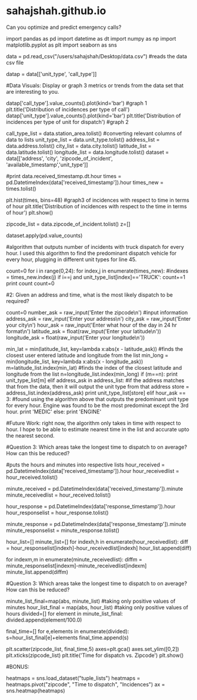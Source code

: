 # sahajshah.github.io
Can you optimize and predict emergency calls?

import pandas as pd
import datetime as dt
import numpy as np
import matplotlib.pyplot as plt
import seaborn as sns

data = pd.read_csv("/users/sahajshah/Desktop/data.csv") #reads the data csv file


datap = data[['unit_type', 'call_type']]

#Data Visuals: Display or graph 3 metrics or trends from the data set that are interesting to you.

datap['call_type'].value_counts().plot(kind='bar') #graph 1
plt.title('Distribution of incidences per type of call')
datap['unit_type'].value_counts().plot(kind='bar')
plt.title('Distribution of incidences per type of unit for dispatch') #graph 2

call_type_list = data.station_area.tolist() #converting relevant columns of data to lists
unit_type_list = data.unit_type.tolist()
address_list = data.address.tolist()
city_list = data.city.tolist()
latitude_list = data.latitude.tolist()
longitude_list = data.longitude.tolist()
dataset = data[['address', 'city', 'zipcode_of_incident', 'available_timestamp','unit_type']]

#print data.received_timestamp.dt.hour
times = pd.DatetimeIndex(data['received_timestamp']).hour
times_new = times.tolist()

plt.hist(times, bins=48) #graph3 of incidences with respect to time in terms of hour
plt.title('Distribution of incidences with respect to the time in terms of hour')
plt.show()

zipcode_list = data.zipcode_of_incident.tolist()
z=[]

dataset.apply(pd.value_counts)

#algorithm that outputs number of incidents with truck dispatch for every hour. I used this algorithm to find the predominant dispatch vehicle for every hour, plugging in different unit types for line 45.

count=0
for i in range(0,24):
    for index,j in enumerate(times_new):
        #indexes = times_new.index(j)
        if i==j and unit_type_list[index]=='TRUCK':
            count+=1
    print count
    count=0

    
#2: Given an address and time, what is the most likely dispatch to be required?

count=0
number_ask = raw_input('Enter the zipcode\n') #input information
address_ask = raw_input('Enter your address\n')
city_ask = raw_input('Enter your city\n')
hour_ask = raw_input('Enter what hour of the day in 24 hr format\n')
latitude_ask = float(raw_input('Enter your latitude\n'))
longitude_ask = float(raw_input('Enter your longitude\n'))

min_lat = min(latitude_list, key=lambda x:abs(x - latitude_ask)) #finds the closest user entered latitude and longitude from the list 
min_long = min(longitude_list, key=lambda x:abs(x - longitude_ask))
m=latitude_list.index(min_lat) #finds the index of the closest latitude and longitude from the list
n=longitude_list.index(min_long)
if (m==n):
    print unit_type_list[m]
elif address_ask in address_list: #if the address matches that from the data, then it will output the unit type from that address
    store = address_list.index(address_ask)
    print unit_type_list[store]
elif hour_ask == 3: #found using the algorithm above that outputs the predominant unit type for every hour. Engine was found to be the most predominat except the 3rd hour. 
    print 'MEDIC'
else:
    print 'ENGINE'
    
#Future Work: right now, the algorithm only takes in time with respect to hour. I hope to be able to estimate nearest time in the list and accurate upto the nearest second. 

#Question 3: Which areas take the longest time to dispatch to on average? How can this be reduced?

#puts the hours and minutes into respective lists
hour_received = pd.DatetimeIndex(data['received_timestamp']).hour
hour_receivedlist = hour_received.tolist()

minute_received = pd.DatetimeIndex(data['received_timestamp']).minute
minute_receivedlist = hour_received.tolist()


hour_response = pd.DatetimeIndex(data['response_timestamp']).hour
hour_responselist = hour_response.tolist()

minute_response = pd.DatetimeIndex(data['response_timestamp']).minute
minute_responselist = minute_response.tolist()


hour_list=[]
minute_list=[]
for indexh,h in enumerate(hour_receivedlist):
    diff = hour_responselist[indexh]-hour_receivedlist[indexh]
    hour_list.append(diff)

for indexm,m in enumerate(minute_receivedlist):
    diffm = minute_responselist[indexm]-minute_receivedlist[indexm]
    minute_list.append(diffm)

#Question 3: Which areas take the longest time to dispatch to on average? How can this be reduced?

minute_list_final=map(abs, minute_list) #taking only positive values of minutes
hour_list_final = map(abs, hour_list) #taking only positive values of hours
divided=[]
for element in minute_list_final:
    divided.append(element/100.0)
    

final_time=[]
for e,elements in enumerate(divided):
    s=hour_list_final[e]+elements
    final_time.append(s)
    

plt.scatter(zipcode_list, final_time,5)
axes=plt.gca()
axes.set_ylim([0,2])
plt.xticks(zipcode_list)
plt.title('Time for dispatch vs. Zipcode')
plt.show()

#BONUS:

heatmaps = sns.load_dataset("tuple_lists")
heatmaps = heatmaps.pivot("zipcode", "Time to dispatch", "Incidences")
ax = sns.heatmap(heatmaps)
